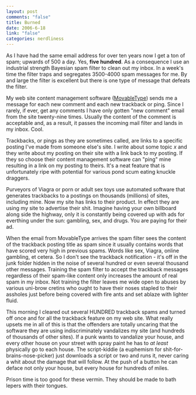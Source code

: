 ```yaml
--- 
layout: post
comments: "false"
title: Burned
date: 2006-6-18
link: "false"
categories: nerdliness
---
```

As I have had the same email address for over ten years now I get a ton of spam; upwards of 500 a day. Yes, <strong>five hundred</strong>. As a consequence I use an industrial strength Bayesian spam filter to clean out my inbox. In a week's time the filter traps and segregates 3500-4000 spam messages for me. By and large the filter is excellent but there is one type of message that defeats the filter.

My web site content management software (<a href="http://movabletype.org" title="moveabletype">MovableType</a>) sends me a message for each new comment and each new trackback or ping. Since I rarely, if ever, get any comments I have only gotten "new comment" email from the site twenty-nine times. Usually the content of the comment is acceptable and, as a result, it passes the incoming mail filter and lands in my inbox. Cool.

Trackbacks, or pings as they are sometimes called, are links to a specific posting I've made from someone else's site. I write about some topic <em>x</em> and they write about my posting on their site with a link back to my posting. If they so choose their content management software can "ping" mine resulting in a link on my posting to theirs. It's a neat feature that is unfortunately ripe with potential for various pond scum eating knuckle draggers.

Purveyors of Viagra or porn or adult sex toys use automated software that generates trackbacks to a postings on thousands (millions) of sites, including mine. Now my site has links to their product. In effect they are using my site to advertise their shit. Imagine having your own billboard along side the highway, only it is constantly being covered up with ads for everthing under the sun: gambling, sex, and drugs. You are paying for their ad.

When the email from MovableType arrives the spam filter sees the content of the trackback posting title as spam since it usually contains words that have scored very high in previous spams. Words like sex, Viagra, online gambling, et cetera. So I don't see the trackback notification - it's off in the junk folder hidden in the noise of several hundred or even several thousand other messages. Training the spam filter to accept the trackback messages regardless of their spam-like content only increases the amount of real spam in my inbox. Not training the filter leaves me wide open to abuses by various uni-brow cretins who ought to have their noses stapled to their assholes just before being covered with fire ants and set ablaze with lighter fluid.

This morning I cleared out several HUNDRED trackback spams and turned off once and for all the trackback feature on my web site. What really upsets me in all of this is that the offenders are totally uncaring that the software they are using indiscriminately vandalizes my site (and hundreds of thousands of other sites). If a punk wants to vandalize your house, and every other house on your street with spray paint he has to <em>at least</em> physically go to each house. The script-kiddie (a euphemism for shit-for-brains-nose-picker) just downloads a script or two and runs it, never caring a whit about the damage that will follow. At the push of a button he can deface not only your house, but every house for hundreds of miles.

Prison time is too good for these vermin. They should be made to bath lepers with their tongues.
